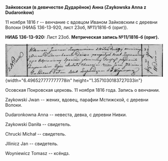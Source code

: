 **Зайковская (в девичестве Дударёнок) Анна (Zaykowska Anna z
Dudaronkow)**

11 ноября 1816 г -- венчание с вдовцом Иваном Зайковским с деревни
Волоки (НИАБ 136-13-920, лист 23об, №11/1816-б (ориг)).

**НИАБ 136-13-920:** Лист 23об. **Метрическая запись №11/1816-б
(ориг).**

![](./media/6da8b2954ad7c2d0e4bc1cad6030047e44d1bb0d.png){width="6.496527777777778in"
height="1.3571030183727033in"}

Осовская Покровская церковь. 11 ноября 1816 года. Запись о венчании.

Zaykowski Jwan -- жених, вдовец, парафии Мстижской, с деревни Волоки.

Dudaronkowna Anna -- невеста, девка, с деревни Нивки.

Zaykowski Daniła -- свидетель.

Chrucki Michał -- свидетель.

Jllinicz Jan -- свидетель.

Woyniewicz Tomasz -- ксёндз.
